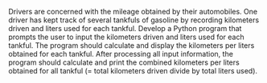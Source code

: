 Drivers are concerned with the mileage obtained by their automobiles. One driver has kept
track of several tankfuls of gasoline by recording kilometers driven and liters used for each tankful. Develop
a Python program that prompts the user to input the kilometers driven and liters used for each tankful.
The program should calculate and display the kilometers per liters obtained for each tankful. After
processing all input information, the program should calculate and print the combined kilometers per liters
obtained for all tankful (= total kilometers driven divide by total liters used).
